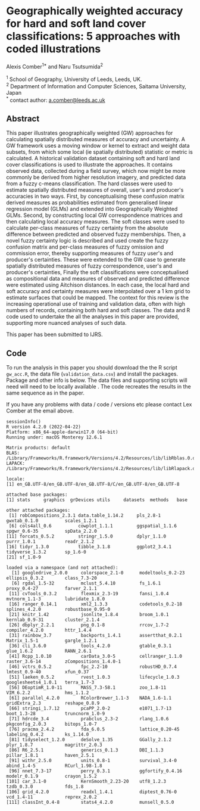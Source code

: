 # Geographically weighted accuracy for hard and soft land cover classifications: 5 approaches with coded illustrations

Alexis Comber<sup>1*</sup> and Naru Tsutsumida<sup>2</sup> 


<sup>1</sup> School of Geography, University of Leeds, Leeds, UK.\
<sup>2</sup> Department of Information and Computer Sciences, Saitama University, Japan\
<sup>*</sup> contact author: a.comber@leeds.ac.uk

## Abstract
This paper illustrates geographically weighted (GW) approaches for calculating spatially distributed measures of accuracy and uncertainty. A
GW framework uses a moving window or kernel to extract and weight data subsets, from which some local (ie spatially distributed) statistic or metric is calculated. A historical validation dataset containing soft and hard land cover classifications is used to illustrate the approaches. It contains observed data, collected during a field survey, which now might be more commonly be derived from higher resolution imagery, and predicted data from a fuzzy c-means classification. The hard classes were used to estimate spatially distributed measures of overall, user's and producer's accuracies in two ways. First, by conceptualising these confusion matrix derived measures as probabilities estimated from generalised linear regression model (GLMs) and extended into Geographically Weighted GLMs. Second, by constructing local GW correspondence matrices and then calculating local accuracy measures. The soft classes were used to calculate per-class measures of fuzzy certainty from the absolute difference between predicted and observed fuzzy memberships. Then, a novel fuzzy certainty logic is described and used create the fuzzy confusion matrix and per-class measures of fuzzy omission and commission error, thereby supporting measures of fuzzy user's and producer's certainties. These were extended to the GW case to generate spatially distributed measures of fuzzy correspondence, user's and producer's certainties, Finally the soft classifications were conceptualised as compositional data and measures of observed and predicted difference were estimated using Aitchison distances. In each case, the local hard and soft accuracy and certainty measures were interpolated over a 1 km grid to estimate surfaces that could be mapped. The context for this review is the increasing operational use of training and validation data, often with high numbers of records, containing both hard and soft classes. The data and R code used to undertake the all the analyses in this paper are provided, supporting more nuanced analyses of such data.

This paper has been submitted to IJRS. 

## Code
To run the analysis in this paper you should download the the R script `gw_acc.R`, the data file (`validation_data.csv`) and install the packages. Package and other info is below. The data files and supporting scripts will need will need to be locally available . The code recreates the results in the same sequence as in the paper. 

If you have any problems with data / code / versions etc please contact Lex Comber at the email above.
```{r}
sessionInfo()
R version 4.2.0 (2022-04-22)
Platform: x86_64-apple-darwin17.0 (64-bit)
Running under: macOS Monterey 12.6.1

Matrix products: default
BLAS:   /Library/Frameworks/R.framework/Versions/4.2/Resources/lib/libRblas.0.dylib
LAPACK: /Library/Frameworks/R.framework/Versions/4.2/Resources/lib/libRlapack.dylib

locale:
[1] en_GB.UTF-8/en_GB.UTF-8/en_GB.UTF-8/C/en_GB.UTF-8/en_GB.UTF-8

attached base packages:
[1] stats     graphics  grDevices utils     datasets  methods   base     

other attached packages:
 [1] robCompositions_2.3.1 data.table_1.14.2     pls_2.8-1             gwxtab_0.1.0          scales_1.2.1         
 [6] cols4all_0.6          cowplot_1.1.1         ggspatial_1.1.6       spgwr_0.6-35          spData_2.2.0         
[11] forcats_0.5.2         stringr_1.5.0         dplyr_1.1.0           purrr_1.0.1           readr_2.1.2          
[16] tidyr_1.3.0           tibble_3.1.8          ggplot2_3.4.1         tidyverse_1.3.2       sp_1.6-0             
[21] sf_1.0-9             

loaded via a namespace (and not attached):
  [1] googledrive_2.0.0     colorspace_2.1-0      modeltools_0.2-23     ellipsis_0.3.2        class_7.3-20         
  [6] rgdal_1.5-32          mclust_5.4.10         fs_1.6.1              proxy_0.4-27          farver_2.1.1         
 [11] cvTools_0.3.2         flexmix_2.3-19        fansi_1.0.4           mvtnorm_1.1-3         lubridate_1.8.0      
 [16] ranger_0.14.1         xml2_1.3.3            codetools_0.2-18      splines_4.2.0         robustbase_0.95-0    
 [21] knitr_1.42            jsonlite_1.8.4        broom_1.0.1           kernlab_0.9-31        cluster_2.1.4        
 [26] dbplyr_2.2.1          png_0.1-8             rrcov_1.7-2           compiler_4.2.0        httr_1.4.4           
 [31] rainbow_3.7           backports_1.4.1       assertthat_0.2.1      Matrix_1.5-1          gargle_1.2.1         
 [36] cli_3.6.0             tools_4.2.0           gtable_0.3.1          glue_1.6.2            RANN_2.6.1           
 [41] Rcpp_1.0.10           carData_3.0-5         cellranger_1.1.0      raster_3.6-14         zCompositions_1.4.0-1
 [46] vctrs_0.5.2           fpc_2.2-10            robustHD_0.7.4        lmtest_0.9-40         xfun_0.37            
 [51] laeken_0.5.2          rvest_1.0.3           lifecycle_1.0.3       googlesheets4_1.0.1   terra_1.7-3          
 [56] DEoptimR_1.0-11       MASS_7.3-58.1         zoo_1.8-11            VIM_6.2.2             hms_1.1.2            
 [61] parallel_4.2.0        RColorBrewer_1.1-3    NADA_1.6-1.1          gridExtra_2.3         reshape_0.8.9        
 [66] stringi_1.7.12        pcaPP_2.0-2           e1071_1.7-13          boot_1.3-28           truncnorm_1.0-9      
 [71] hdrcde_3.4            prabclus_2.3-2        rlang_1.0.6           pkgconfig_2.0.3       bitops_1.0-7         
 [76] pracma_2.4.2          fda_6.0.5             lattice_0.20-45       labeling_0.4.2        ks_1.14.0            
 [81] tidyselect_1.2.0      deSolve_1.35          GGally_2.1.2          plyr_1.8.7            magrittr_2.0.3       
 [86] R6_2.5.1              generics_0.1.3        DBI_1.1.3             pillar_1.8.1          haven_2.5.1          
 [91] withr_2.5.0           units_0.8-1           survival_3.4-0        abind_1.4-5           RCurl_1.98-1.8       
 [96] nnet_7.3-17           perry_0.3.1           ggfortify_0.4.16      modelr_0.1.9          crayon_1.5.2         
[101] car_3.1-0             KernSmooth_2.23-20    utf8_1.2.3            tzdb_0.3.0            fds_1.8              
[106] grid_4.2.0            readxl_1.4.1          diptest_0.76-0        vcd_1.4-11            reprex_2.0.2         
[111] classInt_0.4-8        stats4_4.2.0          munsell_0.5.0        
```
